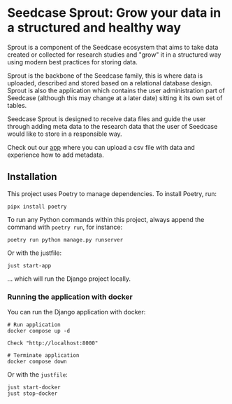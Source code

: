 # Seedcase Sprout: Grow your data in a structured and healthy way

Sprout is a component of the Seedcase ecosystem that aims to take data created or collected for research studies and "grow" it in a structured way using modern best practices for storing data.

Sprout is the backbone of the Seedcase family, this is where data is uploaded, described and stored based on a relational database design. Sprout is also the application which contains the user administration part of Seedcase (although this may change at a later date) sitting it its own set of tables.

Seedcase Sprout is designed to receive data files and guide the user through adding meta data to the research data that the user of Seedcase would like to store in a responsible way.

Check out our [app](https://seedcase-sprout.fly.dev/) where you can upload a csv file with data and experience how to add metadata.

## Installation

This project uses Poetry to manage dependencies. To install Poetry, run:

```
pipx install poetry
```

To run any Python commands within this project, always append the command with `poetry run`, for instance:

```
poetry run python manage.py runserver
```

Or with the justfile:

```
just start-app
```

... which will run the Django project locally.

### Running the application with docker

You can run the Django application with docker:

```
# Run application
docker compose up -d

Check "http://localhost:8000"

# Terminate application
docker compose down
```

Or with the `justfile`:

```
just start-docker
just stop-docker
```
